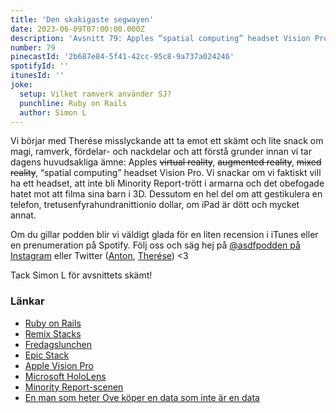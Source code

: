 ```yaml
---
title: 'Den skakigaste segwayen'
date: 2023-06-09T07:00:00.000Z
description: 'Avsnitt 79: Apples “spatial computing” headset Vision Pro. Vi snackar om vi faktiskt vill ha ett headset, att inte bli Minority Report-trött i armarna och det obefogade hatet mot att filma sina barn i 3D och mycket annat.'
number: 79
pinecastId: '2b687e84-5f41-42cc-95c8-9a737a024246'
spotifyId: ''
itunesId: ''
joke:
  setup: Vilket ramverk använder SJ?
  punchline: Ruby on Rails
  author: Simon L
---
```


Vi börjar med Therése misslyckande att ta emot ett skämt och lite snack om magi, ramverk, fördelar- och nackdelar och att förstå grunder innan vi tar dagens huvudsakliga ämne: Apples ~~virtual reality~~, ~~augmented reality~~, ~~mixed reality~~, “spatial computing” headset Vision Pro. Vi snackar om vi faktiskt vill ha ett headset, att inte bli Minority Report-trött i armarna och det obefogade hatet mot att filma sina barn i 3D. Dessutom en hel del om att gestikulera en telefon, tretusenfyrahundranittionio dollar, om iPad är dött och mycket annat.

Om du gillar podden blir vi väldigt glada för en liten recension i iTunes eller en prenumeration på Spotify. Följ oss och säg hej på [@asdfpodden på Instagram](https://www.instagram.com/asdfpodden/) eller Twitter ([Anton](https://twitter.com/Awnton), [Therése](https://twitter.com/tkomstadius)) &lt;3

Tack Simon L för avsnittets skämt!

### Länkar

- [Ruby on Rails](https://rubyonrails.org/)
- [Remix Stacks](https://remix.run/docs/en/main/pages/stacks)
- [Fredagslunchen](https://fredagslunchen.club/)
- [Epic Stack](https://www.epicweb.dev/epic-stack)
- [Apple Vision Pro](https://www.apple.com/apple-vision-pro/)
- [Microsoft HoloLens](https://www.microsoft.com/sv-se/hololens)
- [Minority Report-scenen](https://www.youtube.com/watch?v=NwVBzx0LMNQ)
- [En man som heter Ove köper en data som inte är en data](https://fredrik.cafe.se/en-man-som-heter-ove-koper-en-data-som-inte-ar-en-data/)
